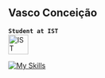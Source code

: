 ## Vasco Conceição  
**`Student at IST`**  
<a href="https://tecnico.ulisboa.pt/pt/">
  <img src="https://i.imgur.com/zCCQwqL.png" alt="IST" width="40" style="vertical-align:middle;">
</a>  

[![My Skills](https://skillicons.dev/icons?i=anaconda,arduino,c,cpp,cmake,docker,figma,git,github,gitlab,grafana,java,octave,p5js,postgres,py,pytorch)](https://skillicons.dev)
